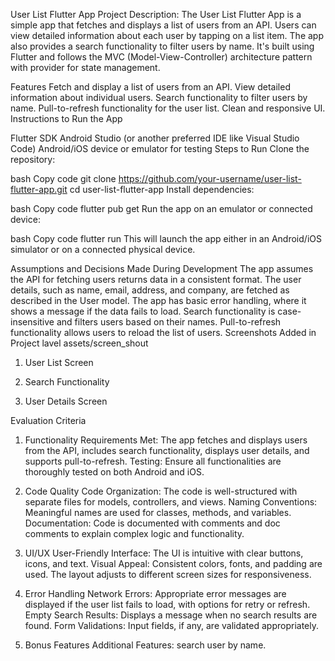 User List Flutter App
Project Description: The User List Flutter App is a simple app that fetches and displays a list of users from an API. Users can view detailed information about each user by tapping on a list item. The app also provides a search functionality to filter users by name. It's built using Flutter and follows the MVC (Model-View-Controller) architecture pattern with provider for state management.

Features
Fetch and display a list of users from an API.
View detailed information about individual users.
Search functionality to filter users by name.
Pull-to-refresh functionality for the user list.
Clean and responsive UI.
Instructions to Run the App

Flutter SDK
Android Studio (or another preferred IDE like Visual Studio Code)
Android/iOS device or emulator for testing
Steps to Run
Clone the repository:

bash
Copy code
git clone https://github.com/your-username/user-list-flutter-app.git
cd user-list-flutter-app
Install dependencies:

bash
Copy code
flutter pub get
Run the app on an emulator or connected device:

bash
Copy code
flutter run
This will launch the app either in an Android/iOS simulator or on a connected physical device.

Assumptions and Decisions Made During Development
The app assumes the API for fetching users returns data in a consistent format. The user details, such as name, email, address, and company, are fetched as described in the User model.
The app has basic error handling, where it shows a message if the data fails to load.
Search functionality is case-insensitive and filters users based on their names.
Pull-to-refresh functionality allows users to reload the list of users.
Screenshots Added in Project lavel assets/screen_shout
1. User List Screen

2. Search Functionality

3. User Details Screen

Evaluation Criteria
1. Functionality
Requirements Met: The app fetches and displays users from the API, includes search functionality, displays user details, and supports pull-to-refresh.
Testing: Ensure all functionalities are thoroughly tested on both Android and iOS.

2. Code Quality
Code Organization: The code is well-structured with separate files for models, controllers, and views.
Naming Conventions: Meaningful names are used for classes, methods, and variables.
Documentation: Code is documented with comments and doc comments to explain complex logic and functionality.

3. UI/UX
User-Friendly Interface: The UI is intuitive with clear buttons, icons, and text.
Visual Appeal: Consistent colors, fonts, and padding are used. The layout adjusts to different screen sizes for responsiveness.

4. Error Handling
Network Errors: Appropriate error messages are displayed if the user list fails to load, with options for retry or refresh.
Empty Search Results: Displays a message when no search results are found.
Form Validations: Input fields, if any, are validated appropriately.
5. Bonus Features
Additional Features: search user by name.
